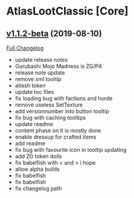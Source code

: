 # AtlasLootClassic [Core]

## [v1.1.2-beta](https://github.com/Hoizame/AtlasLootClassic/tree/v1.1.2-beta) (2019-08-10)
[Full Changelog](https://github.com/Hoizame/AtlasLootClassic/compare/v1.1.1-beta...v1.1.2-beta)

- update release notes  
- Gurubashi Mojo Madness is ZG/P4  
- release note update  
- remove xml tooltip  
- atiesh token  
- update toc files  
- fix loading bug with factions and horde  
- remove useless SetTexture  
- add versionnumber into button tooltip  
- fix bug with caching tooltips  
- update readme  
- content phase on lt is mostly done  
- enable dressup for crafted items  
- add readme  
- fix bug with favourite icon in tooltip updating  
- add ZG token dolls  
- fix babelfish with < and > i hope  
- allow alpha builds  
- fix babelfish  
- fix babelfish  
- fix changelog path  
